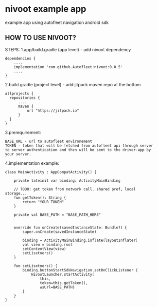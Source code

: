 # nivoot example app
example app using autofleet navigation android sdk


## HOW TO USE NIVOOT?
STEPS:
1.app/build.gradle (app level) - add nivoot dependency

    dependencies {
        ....
        implementation 'com.github.Autofleet:nivoot:0.0.5'
        ....
    }
    
    
    
2.build.gradle (project level) - add jitpack maven repo at the bottom

    allprojects {
      repositories {
          ....
          maven {
              url "https://jitpack.io"
          }
      }
    }
3.prerequirement:

    BASE_URL - url to autofleet environement
    TOKEN - token that will be fetched from autofleet api through server to server authentication and then will be sent to the driver-app by your server.
    
4.implementation example:


    class MainActivity : AppCompatActivity() {

        private lateinit var binding: ActivityMainBinding

        // TODO: get token from network call, shared pref, local storage...
        fun getToken(): String {
            return "YOUR_TOKEN"
        }

        private val BASE_PATH = "BASE_PATH_HERE"


        override fun onCreate(savedInstanceState: Bundle?) {
            super.onCreate(savedInstanceState)

            binding = ActivityMainBinding.inflate(layoutInflater)
            val view = binding.root
            setContentView(view)
            setLisetners()
        }

        fun setLisetners() {
            binding.buttonStartSdkNavigation.setOnClickListener {
                NivootLauncher.startActivity(
                    this,
                    token=this.getToken(),
                    wsUrl=BASE_PATH)
            }
        }
    }
